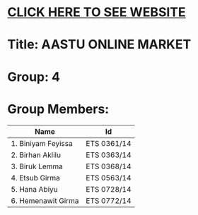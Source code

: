 # [CLICK HERE TO SEE WEBSITE](https://binyamfeyissa.github.io/aastumarket.github.io/App/views/index.html)

# Title: AASTU ONLINE MARKET
# Group: 4
# Group Members:

| Name                                             |   Id                                              |
| ------------------------------------------------ | ------------------------------------------------- |
| 1. Biniyam Feyissa                               |   ETS 0361/14                                     |
| 2. Birhan Aklilu                                 |   ETS 0363/14                                     |
| 3. Biruk Lemma                                   |   ETS 0368/14                                     |
| 4. Etsub Girma                                   |   ETS 0563/14                                     |
| 5. Hana Abiyu                                    |   ETS 0728/14                                     |
| 6. Hemenawit Girma                               |   ETS 0772/14                                     |

